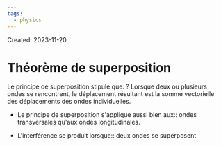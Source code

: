 ```yaml
---
tags:
  - physics
---
```

Created: 2023-11-20

# Théorème de superposition

Le principe de superposition stipule que:
?
Lorsque deux ou plusieurs ondes se rencontrent, le déplacement résultant est la somme vectorielle des déplacements des ondes individuelles.
<!--SR:!2024-02-25,17,130-->

- Le principe de superposition s'applique aussi bien aux:: ondes transversales qu'aux ondes longitudinales.
<!--SR:!2024-03-19,73,248-->
- L'interférence se produit lorsque:: deux ondes se superposent
<!--SR:!2024-06-04,119,250-->

